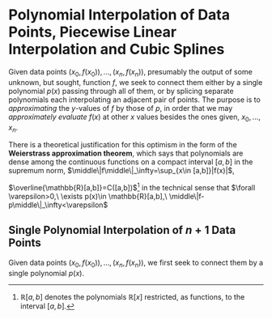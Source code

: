 # Polynomial Interpolation of Data Points, Piecewise Linear Interpolation and Cubic Splines

Given data points $(x_0,f(x_0)),\dots,(x_n,f(x_n))$, presumably the output of some unknown, but sought, function $f$, we seek to connect them either by a single polynomial $p(x)$ passing through all of them, or by splicing separate polynomials each interpolating an adjacent pair of points.  The purpose is to *approximating* the $y$-values of $f$ by those of $p$, in order that we may *approximately evaluate* $f(x)$ at other $x$ values besides the ones given, $x_0,\dots,x_n$.  

There is a theoretical justification for this optimism in the form of the **Weierstrass approximation theorem**, which says that polynomials are dense among the continuous functions on a compact interval $[a,b]$ in the supremum norm, $\middle\|f\middle\|_\infty=\sup_{x\in [a,b]}|f(x)|$,

$\overline{\mathbb{R}[a,b]}=C([a,b])$[^1] in the technical sense that $\forall \varepsilon>0,\ \exists p(x)\in \mathbb{R}[a,b],\ \middle\|f-p\middle\|_\infty<\varepsilon$ 

## Single Polynomial Interpolation of $n+1$ Data Points

Given data points $(x_0,f(x_0)),\dots,(x_n,f(x_n))$, we first seek to connect them by a single polynomial $p(x)$.  

[^1]: $\mathbb{R}[a,b]$ denotes the polynomials $\mathbb{R}[x]$ restricted, as functions, to the interval $[a,b]$.